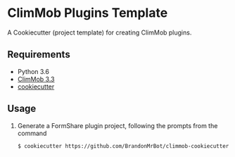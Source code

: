 # ClimMob Plugins Template

A Cookiecutter (project template) for creating ClimMob plugins.

Requirements
------------

* Python 3.6
* [ClimMob 3.3](https://github.com/BioversityCostaRica/py3ClimMob/tree/stable-3.3.0)
* [cookiecutter](https://cookiecutter.readthedocs.io/en/latest/installation.html)

Usage
-----

1. Generate a FormShare plugin project, following the prompts from the command
    ```sh
    $ cookiecutter https://github.com/BrandonMrBot/climmob-cookiecutter-plugin.git